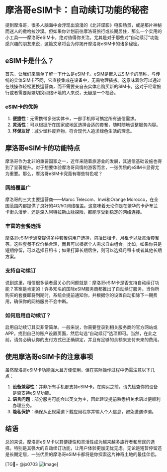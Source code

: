 # 摩洛哥eSIM卡：自动续订功能的秘密

提到摩洛哥，很多人脑海中会浮现出浪漫的《北非谍影》电影场景，或是那片神秘而迷人的撒哈拉沙漠。但如果你计划前往摩洛哥旅行或长期居住，那么一个实用的小工具——摩洛哥eSIM卡，绝对值得你关注。尤其是对于那些对“自动续订”功能感兴趣的朋友来说，这篇文章将会为你揭开摩洛哥eSIM卡的诸多秘密。

## eSIM卡是什么？

首先，让我们来简单了解一下什么是eSIM卡。eSIM是嵌入式SIM卡的简称，与传统的实体SIM卡不同，它直接集成在设备中，无需物理插拔。这意味着你可以通过在线操作轻松更换运营商，而不需要亲自去实体店购买新的SIM卡。这对于经常旅行或者需要频繁切换网络环境的人来说，无疑是一个福音。

### eSIM卡的优势

1. **便捷性**：无需携带多张实体卡，一部手机即可搞定所有通信需求。
2. **灵活性**：可以根据所在国家或地区选择合适的套餐，随时随地调整服务内容。
3. **环保友好**：减少塑料废弃物，符合现代人追求绿色生活的理念。

## 摩洛哥eSIM卡的功能特点

摩洛哥作为北非的重要国家之一，近年来随着旅游业的发展，其通信基础设施也得到了显著提升。对于想要体验摩洛哥风情的游客而言，一张优质的eSIM卡显得尤为重要。那么，摩洛哥eSIM卡究竟有哪些特色呢？

### 网络覆盖广

摩洛哥的三大主要运营商——Maroc Telecom、Inwi和Orange Morocco，在全国范围内都提供了良好的4G/5G网络覆盖。这意味着无论你是在繁华的卡萨布兰卡街头漫步，还是深入阿特拉斯山脉探险，都能享受到稳定的网络连接。

### 丰富的套餐选择

摩洛哥eSIM卡通常提供多种套餐供用户选择，包括日租卡、月租卡以及灵活套餐等。这些套餐不仅价格合理，而且可以根据个人需求自由组合。比如，如果你只是短期停留，可以选择日租卡；如果打算长期居住，则可以选择月租卡或者其他长期方案。

### 支持自动续订

说到这里，相信很多读者最关心的问题就是：摩洛哥eSIM卡是否支持自动续订功能？答案是肯定的！许多知名的国际eSIM服务商都推出了自动续订服务。当你所购买的套餐即将到期时，系统会提前通知你，并根据你的设置自动扣除下一期费用，确保你的网络服务不会中断。

### 如何启用自动续订？

启用自动续订其实非常简单。一般来说，你需要登录到相关服务商的官方网站或APP，找到自己的账户设置页面，然后勾选“自动续订”选项即可。当然，在此之前，请务必确认你的支付方式已正确绑定，并且有足够的余额来支付未来的费用。

## 使用摩洛哥eSIM卡的注意事项

虽然摩洛哥eSIM卡功能强大且方便使用，但在实际操作过程中仍需注意以下几点：

1. **设备兼容性**：并非所有手机都支持eSIM卡。在购买之前，请先检查你的设备是否支持eSIM功能。
2. **语言问题**：部分服务可能会以英文为主，因此建议提前熟悉相关术语以便顺利办理业务。
3. **隐私保护**：确保从正规渠道下载应用程序并输入个人信息，避免遭遇诈骗。

## 结语

总的来说，摩洛哥eSIM卡以其便捷性和灵活性成为越来越多旅行者和居民的选择。特别是其强大的自动续订功能，让用户体验更加无忧无虑。无论是短暂停留还是长期定居，一张优质的摩洛哥eSIM卡都将是你探索这片神奇土地的最佳伴侣。

[TG💪+ @jx0703 ![Image](https://github.com/user-attachments/assets/dbca1d08-cadb-493c-b0ec-ad6f7a83f270)]